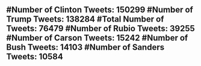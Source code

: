 #Number of Clinton Tweets: 150299
#Number of Trump Tweets: 138284
#Total Number of Tweets: 76479 
#Number of Rubio Tweets: 39255
#Number of Carson Tweets: 15242
#Number of Bush Tweets: 14103
#Number of Sanders Tweets: 10584
---
